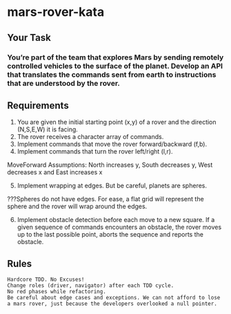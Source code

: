 # mars-rover-kata

## Your Task

### You’re part of the team that explores Mars by sending remotely controlled vehicles to the surface of the planet. Develop an API that translates the commands sent from earth to instructions that are understood by the rover.

## Requirements

1. You are given the initial starting point (x,y) of a rover and the direction (N,S,E,W) it is facing.
2. The rover receives a character array of commands.
3. Implement commands that move the rover forward/backward (f,b).
4. Implement commands that turn the rover left/right (l,r).

MoveForward Assumptions: North increases y, South decreases y, West decreases x and East increases x

5. Implement wrapping at edges. But be careful, planets are spheres.

???Spheres do not have edges. For ease, a flat grid will represent the sphere and the rover will wrap around the edges.

6. Implement obstacle detection before each move to a new square. If a given sequence of commands encounters an
   obstacle, the rover moves up to the last possible point, aborts the sequence and reports the obstacle.

## Rules

    Hardcore TDD. No Excuses!
    Change roles (driver, navigator) after each TDD cycle.
    No red phases while refactoring.
    Be careful about edge cases and exceptions. We can not afford to lose a mars rover, just because the developers overlooked a null pointer.
